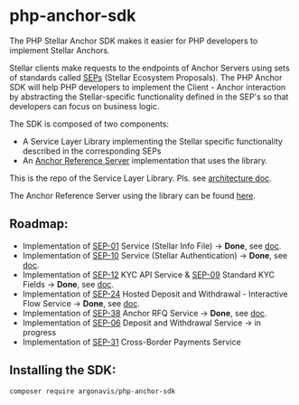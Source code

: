 # php-anchor-sdk

The PHP Stellar Anchor SDK makes it easier for PHP developers to implement Stellar Anchors.

Stellar clients make requests to the endpoints of Anchor Servers using sets of standards called [SEPs](https://developers.stellar.org/docs/fundamentals-and-concepts/stellar-ecosystem-proposals) (Stellar Ecosystem Proposals). The PHP Anchor SDK will help PHP developers to implement the Client - Anchor interaction by abstracting the Stellar-specific functionality defined in the SEP's so that developers can focus on business logic.

The SDK is composed of two components:
- A Service Layer Library implementing the Stellar specific functionality described in the corresponding SEPs
- An [Anchor Reference Server](https://github.com/Argo-Navis-Dev/anchor-reference-server) implementation that uses the library.

This is the repo of the Service Layer Library. Pls. see [architecture doc](https://github.com/Argo-Navis-Dev/php-anchor-sdk/blob/main/docs/architecture.md).

The Anchor Reference Server using the library can be found [here](https://github.com/Argo-Navis-Dev/anchor-reference-server). 

## Roadmap:

- Implementation of [SEP-01](https://github.com/stellar/stellar-protocol/blob/master/ecosystem/sep-0001.md) Service (Stellar Info File) -> **Done**, see [doc](https://github.com/Argo-Navis-Dev/php-anchor-sdk/blob/main/docs/sep-01.md).
- Implementation of [SEP-10](https://github.com/stellar/stellar-protocol/blob/master/ecosystem/sep-0010.md) Service (Stellar Authentication) -> **Done**, see [doc](https://github.com/Argo-Navis-Dev/php-anchor-sdk/blob/main/docs/sep-10.md).
- Implementation of [SEP-12](https://github.com/stellar/stellar-protocol/blob/master/ecosystem/sep-0012.md) KYC API Service &  [SEP-09](https://github.com/stellar/stellar-protocol/blob/master/ecosystem/sep-0009.md) Standard KYC Fields -> **Done**, see [doc](https://github.com/Argo-Navis-Dev/php-anchor-sdk/blob/main/docs/sep-12.md).
- Implementation of [SEP-24](https://github.com/stellar/stellar-protocol/blob/master/ecosystem/sep-0024.md) Hosted Deposit and Withdrawal - Interactive Flow Service  -> **Done**, see [doc](https://github.com/Argo-Navis-Dev/php-anchor-sdk/blob/main/docs/sep-24.md).
- Implementation of [SEP-38](https://github.com/stellar/stellar-protocol/blob/master/ecosystem/sep-0038.md) Anchor RFQ Service -> **Done**, see [doc](https://github.com/Argo-Navis-Dev/php-anchor-sdk/blob/main/docs/sep-38.md).
- Implementation of [SEP-06](https://github.com/stellar/stellar-protocol/blob/master/ecosystem/sep-0006.md) Deposit and Withdrawal Service -> in progress
- Implementation of [SEP-31](https://github.com/stellar/stellar-protocol/blob/master/ecosystem/sep-0031.md) Cross-Border Payments Service


## Installing the SDK:

`composer require argonavis/php-anchor-sdk`

